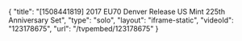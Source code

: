 {
    "title": "[1508441819] 2017 EU70 Denver Release US Mint 225th Anniversary Set",
    "type": "solo",
    "layout": "iframe-static",
    "videoId": "123178675",
    "url": "\/tvpembed\/123178675"
}